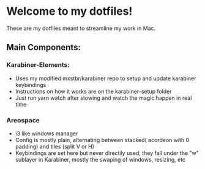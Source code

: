 # Welcome to my dotfiles!

These are my dotfiles meant to streamline my work in Mac.

## Main Components:

### Karabiner-Elements:
- Uses my modified mxstbr/karabiner repo to setup and update karabiner keybindings
- Instructions on how it works are on the karabiner-setup folder
- Just run yarn watch after stowing and watch the magic happen in real time

### Areospace
- i3 like windows manager
- Config is mostly plain, alternating between stacked( acordeon with 0 padding) and tiles (split V or H)
- Keybindings are set here but never directily used, they fall under the "w" sublayer in Karabiner, mostly the swaping of windows, resizing, etc